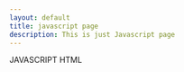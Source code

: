 ```yaml
---
layout: default
title: javascript page
description: This is just Javascript page
---
```

JAVASCRIPT HTML 
